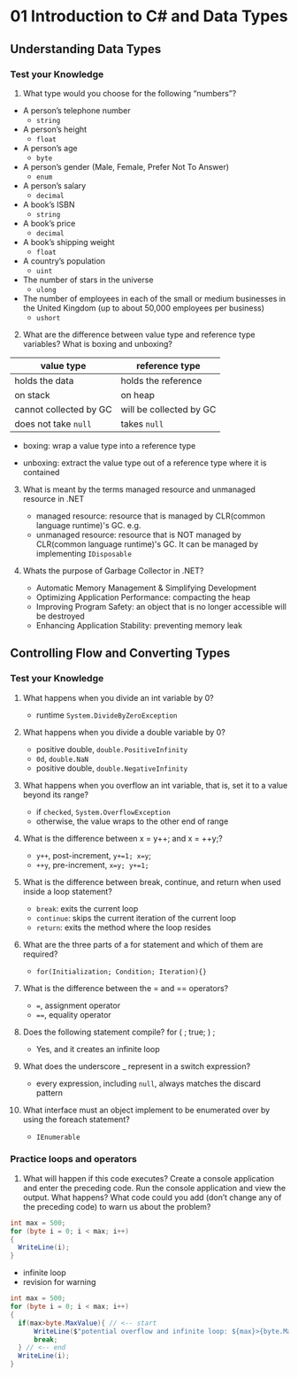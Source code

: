 # 01 Introduction to C# and Data Types

## Understanding Data Types

### Test your Knowledge

1. What type would you choose for the following “numbers”?

- A person’s telephone number
  - `string`
- A person’s height
  - `float`
- A person’s age
  - `byte`
- A person’s gender (Male, Female, Prefer Not To Answer)
  - `enum`
- A person’s salary
  - `decimal`
- A book’s ISBN
  - `string`
- A book’s price
  - `decimal`
- A book’s shipping weight
  - `float`
- A country’s population
  - `uint`
- The number of stars in the universe
  - `ulong`
- The number of employees in each of the small or medium businesses in the United Kingdom (up to about 50,000 employees per business)
  - `ushort`

2. What are the difference between value type and reference type variables? What is boxing and unboxing?

| value type             | reference type          |
| ---------------------- | ----------------------- |
| holds the data         | holds the reference     |
| on stack               | on heap                 |
| cannot collected by GC | will be collected by GC |
| does not take `null`   | takes `null`            |

- boxing: wrap a value type into a reference type

- unboxing: extract the value type out of a reference type where it is contained

3. What is meant by the terms managed resource and unmanaged resource in .NET

   - managed resource: resource that is managed by CLR(common language runtime)'s GC. e.g.
   - unmanaged resource: resource that is NOT managed by CLR(common language runtime)'s GC. It can be managed by implementing `IDisposable`

4. Whats the purpose of Garbage Collector in .NET?
   - Automatic Memory Management & Simplifying Development
   - Optimizing Application Performance: compacting the heap
   - Improving Program Safety: an object that is no longer accessible will be destroyed
   - Enhancing Application Stability: preventing memory leak

## Controlling Flow and Converting Types

### Test your Knowledge

1. What happens when you divide an int variable by 0?

   - runtime `System.DivideByZeroException`

2. What happens when you divide a double variable by 0?

   - positive double, `double.PositiveInfinity`
   - `0d`, `double.NaN`
   - positive double, `double.NegativeInfinity`

3. What happens when you overflow an int variable, that is, set it to a value beyond its
   range?

   - if `checked`, `System.OverflowException`
   - otherwise, the value wraps to the other end of range

4. What is the difference between x = y++; and x = ++y;?

   - `y++`, post-increment, `y+=1; x=y`;
   - `++y`, pre-increment, `x=y; y+=1;`

5. What is the difference between break, continue, and return when used inside a loop
   statement?

   - `break`: exits the current loop
   - `continue`: skips the current iteration of the current loop
   - `return`: exits the method where the loop resides

6. What are the three parts of a for statement and which of them are required?

   - `for(Initialization; Condition; Iteration){}`

7. What is the difference between the = and == operators?

   - `=`, assignment operator
   - `==`, equality operator

8. Does the following statement compile? for ( ; true; ) ;

   - Yes, and it creates an infinite loop

9. What does the underscore \_ represent in a switch expression?

   - every expression, including `null`, always matches the discard pattern

10. What interface must an object implement to be enumerated over by using the foreach statement?
    - `IEnumerable`

### Practice loops and operators

1. What will happen if this code executes?
    Create a console application and enter the preceding code. Run the console application and view the output. What happens?
    What code could you add (don’t change any of the preceding code) to warn us about the problem?

```c#
int max = 500;
for (byte i = 0; i < max; i++)
{
  WriteLine(i);
}
```

- infinite loop
- revision for warning

```c#
int max = 500;
for (byte i = 0; i < max; i++)
{
  if(max>byte.MaxValue){ // <-- start
      WriteLine($"potential overflow and infinite loop: ${max}>{byte.MaxValue}!");
      break;
  } // <-- end
  WriteLine(i);
}
```
